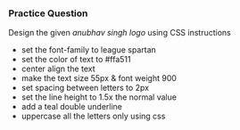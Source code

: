### Practice Question
Design the given *anubhav singh logo* using CSS instructions

- set the font-family to league spartan
- set the color of text to #ffa511
- center align the text
- make the text size 55px & font weight 900
- set spacing between letters to 2px
- set the line height to 1.5x the normal value
- add a teal double underline
- uppercase all the letters only using css